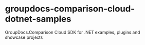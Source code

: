 # groupdocs-comparison-cloud-dotnet-samples
GroupDocs.Comparison Cloud SDK for .NET examples, plugins and showcase projects
